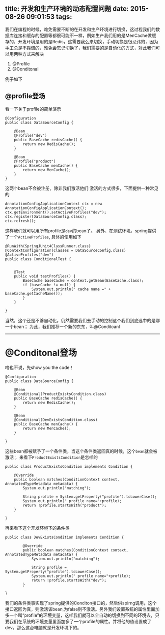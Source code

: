 title: 开发和生产环境的动态配置问题
date: 2015-08-26 09:01:53
tags:
---



我们在编程的时候，难免需要不断的在开发和生产环境进行切换，这过程我们的数据库连接和缓存的配置等都很可能不一样，例如生产我们用的是MenCache做缓存的，开发环境是用的是Redis，这需要我么来切换，手动切换是很忌讳的，因为手工总是不靠谱的，难免会忘记切换了，我们需要的是自动化的方式，对此我们可以用两种方式来解决

 1. @Profile
 2. @Conditonal
 
例子如下

<!--more-->

## @profile登场
看一下关于profile的简单演示

	
	@Configuration 
	public class DataSourceConfig {
		
		@Bean
		@Profile("dev")
		public BaseCache redisCache() {
		    return new RedisCache();
		}
		
		@Bean
		@Profile("product")
		public BaseCache menCache() {
			return new MenCache();
		}	
	}  

这两个bean不会被注册，除非我们激活他们
激活的方式很多，下面提供一种常见的

 
	AnnotationConfigApplicationContext ctx = new AnnotationConfigApplicationContext();
	ctx.getEnvironment().setActiveProfiles("dev");
	ctx.register(DataSourceConfig.class);
	ctx.refresh();
 

这样我们就可以用所有profile是`dev`的bean了。
另外，在测试环境，spring提供了一个`ActiveProfiles`, 具体的使用如下

 
	@RunWith(SpringJUnit4ClassRunner.class)
	@ContextConfiguration(classes = DataSourceConfig.class)
	@ActiveProfiles("dev")
	public class ConditionalTest {
	
	
		@Test
	    public void testProfiles() {        
	        BaseCache baseCache = context.getBean(BaseCache.class);        
	        if (baseCache != null) {
	            System.out.println(" cache name =" + baseCache.getCacheName());
	        } 
	    }
	
	}
 

当然，这个还是不够自动化，仍然需要我们去手动的控制这个我们到底选中的是哪一个bean；
为此，我们推荐一个新的东东，叫@Conditoanl

---
 
# @Conditonal登场

 

啥也不说，先show you the code！

	 
	@Configuration
	public class DataSourceConfig {
	
	    @Bean
	    @Conditional(ProductExistsCondition.class)
	    public BaseCache redisCache() {
	        return new RedisCache();
	    }
	
	    @Bean
	    @Conditional(DevExistsCondition.class)
	    public BaseCache menCache() {
	        return new MenCache();
	    }
	
	}
 

这些bean都被赋予了一个条件类，当这个条件类返回真的时候，这个`bean`就会被激活；
来看下`ProductExistsCondition`是怎样的
 
	public class ProductExistsCondition implements Condition {
	
	    @Override
	    public boolean matches(ConditionContext context, AnnotatedTypeMetadata metadata) {
	        System.out.println("matching");
	
	        String profile = System.getProperty("profile").toLowerCase();
	        System.out.println(" profile name="+profile);
	        return !profile.startsWith("product");
	    }
	
	}

 

再来看下这个开发环境下的条件类

 

    public class DevExistsCondition implements Condition {
	
		    @Override
		    public boolean matches(ConditionContext context, AnnotatedTypeMetadata metadata) {
		        System.out.println("matching");
		
		        String profile = System.getProperty("profile").toLowerCase();
		        System.out.println(" profile name="+profile);
		        return !profile.startsWith("dev");
		    }
	
	}
 

我们的条件类事实现了spring提供的Conditon接口的，然后供spirng调用，这个接口返回为真，则激活该bean,为false则不激活。另外我们设置系统的属性里面加多一个叫“profile”的环境变量，这样我们就可以全自动的切换到不同的环境去，只要我们在系统的环境变量里面加多了一个profile的属性。并将他的值设置成了dev，那么这台电脑就是开发环境下的。
